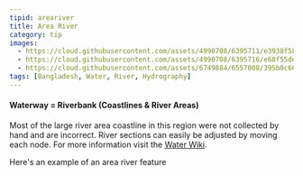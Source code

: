 ```yaml
---
tipid: areariver
title: Area River
category: tip
images:
  - https://cloud.githubusercontent.com/assets/4990708/6395711/e3938f58-bda7-11e4-8a2f-bd796d18607c.PNG
  - https://cloud.githubusercontent.com/assets/4990708/6395716/e68f55de-bda7-11e4-9553-e684324ea656.PNG
  - https://cloud.githubusercontent.com/assets/6749884/6557008/395b0c60-c648-11e4-80de-546ceed965f9.jpg
tags: [Bangladesh, Water, River, Hydrography]
---
```


#### Waterway = Riverbank (Coastlines & River Areas)

Most of the large river area coastline in this region were not collected by hand and are incorrect. River sections can easily be adjusted by moving each node. For more information visit the <a href="http://wiki.openstreetmap.org/wiki/Water" target="_blank">Water Wiki</a>.

Here's an example of an area river feature
